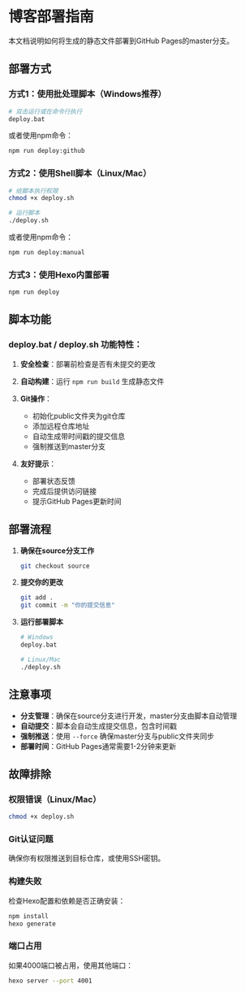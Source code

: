 # 博客部署指南

本文档说明如何将生成的静态文件部署到GitHub Pages的master分支。

## 部署方式

### 方式1：使用批处理脚本（Windows推荐）

```bash
# 双击运行或在命令行执行
deploy.bat
```

或者使用npm命令：
```bash
npm run deploy:github
```

### 方式2：使用Shell脚本（Linux/Mac）

```bash
# 给脚本执行权限
chmod +x deploy.sh

# 运行脚本
./deploy.sh
```

或者使用npm命令：
```bash
npm run deploy:manual
```

### 方式3：使用Hexo内置部署

```bash
npm run deploy
```

## 脚本功能

### deploy.bat / deploy.sh 功能特性：

1. **安全检查**：部署前检查是否有未提交的更改
2. **自动构建**：运行 `npm run build` 生成静态文件
3. **Git操作**：
   - 初始化public文件夹为git仓库
   - 添加远程仓库地址
   - 自动生成带时间戳的提交信息
   - 强制推送到master分支

4. **友好提示**：
   - 部署状态反馈
   - 完成后提供访问链接
   - 提示GitHub Pages更新时间

## 部署流程

1. **确保在source分支工作**
   ```bash
   git checkout source
   ```

2. **提交你的更改**
   ```bash
   git add .
   git commit -m "你的提交信息"
   ```

3. **运行部署脚本**
   ```bash
   # Windows
   deploy.bat

   # Linux/Mac
   ./deploy.sh
   ```

## 注意事项

- **分支管理**：确保在source分支进行开发，master分支由脚本自动管理
- **自动提交**：脚本会自动生成提交信息，包含时间戳
- **强制推送**：使用 `--force` 确保master分支与public文件夹同步
- **部署时间**：GitHub Pages通常需要1-2分钟来更新

## 故障排除

### 权限错误（Linux/Mac）
```bash
chmod +x deploy.sh
```

### Git认证问题
确保你有权限推送到目标仓库，或使用SSH密钥。

### 构建失败
检查Hexo配置和依赖是否正确安装：
```bash
npm install
hexo generate
```

### 端口占用
如果4000端口被占用，使用其他端口：
```bash
hexo server --port 4001
```